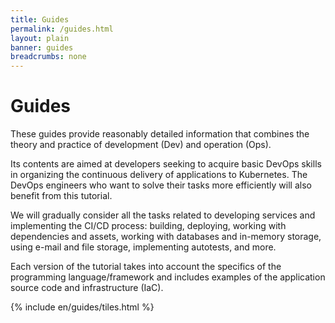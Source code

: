 ```yaml
---
title: Guides
permalink: /guides.html
layout: plain
banner: guides
breadcrumbs: none
---
```


<link rel="stylesheet" type="text/css" href="{{ assets["overview.css"].digest_path | relative_url }}" />

<h1 class="docs__title">Guides</h1>
<p>These guides provide reasonably detailed information that combines the theory and practice of development (Dev) and operation (Ops).</p>

<p>Its contents are aimed at developers seeking to acquire basic DevOps skills in organizing the continuous delivery of applications to Kubernetes. The DevOps engineers who want to solve their tasks more efficiently will also benefit from this tutorial.</p>

<p>We will gradually consider all the tasks related to developing services and implementing the CI/CD process: building, deploying, working with dependencies and assets, working with databases and in-memory storage, using e-mail and file storage, implementing autotests, and more.</p>

<p>Each version of the tutorial takes into account the specifics of the programming language/framework and includes examples of the application source code and infrastructure (IaC).</p>

{% include en/guides/tiles.html %}
